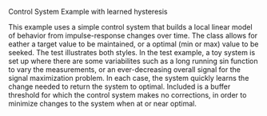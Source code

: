 Control System Example with learned hysteresis

This example uses a simple control system that builds a local linear model of behavior from impulse-response changes over time.  The class allows for eather a target value to be maintained, or a optimal (min or max) value to be seeked.  The test illustrates both styles.   In the test example, a toy system is set up where there are some variabilites such as a long running sin function to vary the measurements, or an ever-decreasing overall signal for the signal maximization problem.  In each case, the system quickly learns the change needed to return the system to optimal.  Included is a buffer threshold for which the control system makes no corrections, in order to minimize changes to the system when at or near optimal.

